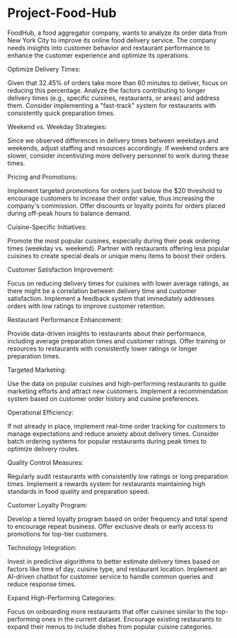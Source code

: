 # Project-Food-Hub
FoodHub, a food aggregator company, wants to analyze its order data from New York City to improve its online food delivery service. The company needs insights into customer behavior and restaurant performance to enhance the customer experience and optimize its operations.

Optimize Delivery Times:

Given that 32.45% of orders take more than 60 minutes to deliver, focus on reducing this percentage.
Analyze the factors contributing to longer delivery times (e.g., specific cuisines, restaurants, or areas) and address them.
Consider implementing a "fast-track" system for restaurants with consistently quick preparation times.


Weekend vs. Weekday Strategies:

Since we observed differences in delivery times between weekdays and weekends, adjust staffing and resources accordingly.
If weekend orders are slower, consider incentivizing more delivery personnel to work during these times.


Pricing and Promotions:

Implement targeted promotions for orders just below the $20 threshold to encourage customers to increase their order value, thus increasing the company's commission.
Offer discounts or loyalty points for orders placed during off-peak hours to balance demand.


Cuisine-Specific Initiatives:

Promote the most popular cuisines, especially during their peak ordering times (weekday vs. weekend).
Partner with restaurants offering less popular cuisines to create special deals or unique menu items to boost their orders.


Customer Satisfaction Improvement:

Focus on reducing delivery times for cuisines with lower average ratings, as there might be a correlation between delivery time and customer satisfaction.
Implement a feedback system that immediately addresses orders with low ratings to improve customer retention.


Restaurant Performance Enhancement:

Provide data-driven insights to restaurants about their performance, including average preparation times and customer ratings.
Offer training or resources to restaurants with consistently lower ratings or longer preparation times.


Targeted Marketing:

Use the data on popular cuisines and high-performing restaurants to guide marketing efforts and attract new customers.
Implement a recommendation system based on customer order history and cuisine preferences.


Operational Efficiency:

If not already in place, implement real-time order tracking for customers to manage expectations and reduce anxiety about delivery times.
Consider batch ordering systems for popular restaurants during peak times to optimize delivery routes.


Quality Control Measures:

Regularly audit restaurants with consistently low ratings or long preparation times.
Implement a rewards system for restaurants maintaining high standards in food quality and preparation speed.


Customer Loyalty Program:

Develop a tiered loyalty program based on order frequency and total spend to encourage repeat business.
Offer exclusive deals or early access to promotions for top-tier customers.


Technology Integration:

Invest in predictive algorithms to better estimate delivery times based on factors like time of day, cuisine type, and restaurant location.
Implement an AI-driven chatbot for customer service to handle common queries and reduce response times.


Expand High-Performing Categories:

Focus on onboarding more restaurants that offer cuisines similar to the top-performing ones in the current dataset.
Encourage existing restaurants to expand their menus to include dishes from popular cuisine categories.


